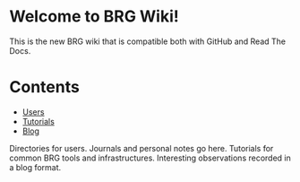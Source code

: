 # Welcome to BRG Wiki!

This is the new BRG wiki that is compatible both with GitHub and Read The
Docs.

# Contents

* [Users](users/README.md)
* [Tutorials](tutorials/README.md)
* [Blog](blog/README.md)

Directories for users. Journals and personal notes go here.
Tutorials for common BRG tools and infrastructures.
Interesting observations recorded in a blog format.
